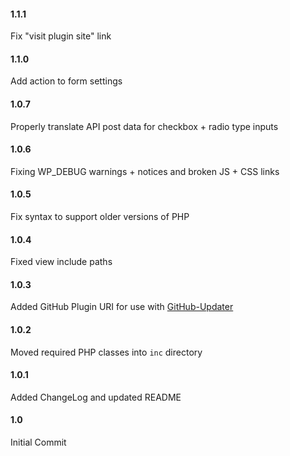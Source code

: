 #### 1.1.1
Fix "visit plugin site" link

#### 1.1.0
Add action to form settings

#### 1.0.7
Properly translate API post data for checkbox + radio type inputs

#### 1.0.6
Fixing WP_DEBUG warnings + notices and broken JS + CSS links

#### 1.0.5
Fix syntax to support older versions of PHP

#### 1.0.4
Fixed view include paths

#### 1.0.3
Added GitHub Plugin URI for use with [GitHub-Updater](https://github.com/afragen/github-updater)

#### 1.0.2
Moved required PHP classes into `inc` directory

#### 1.0.1
Added ChangeLog and updated README

#### 1.0
Initial Commit
